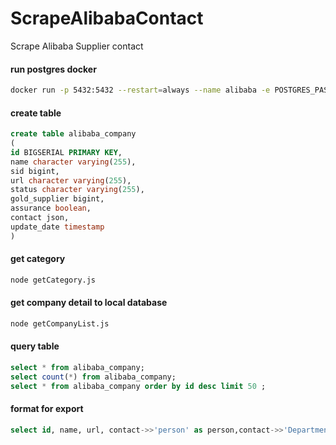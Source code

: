 # ScrapeAlibabaContact
 Scrape Alibaba Supplier contact
#### run postgres docker
```bash
docker run -p 5432:5432 --restart=always --name alibaba -e POSTGRES_PASSWORD=123456 -d postgres:9.3
```

#### create table
```sql
create table alibaba_company
(
id BIGSERIAL PRIMARY KEY,
name character varying(255),
sid bigint,
url character varying(255),
status character varying(255),
gold_supplier bigint,
assurance boolean,
contact json,
update_date timestamp
)
```

#### get category
```bash
node getCategory.js
```
#### get company detail to local database
```bash
node getCompanyList.js
```

#### query table
```sql
select * from alibaba_company;
select count(*) from alibaba_company;
select * from alibaba_company order by id desc limit 50 ;
```

#### format for export
```sql
select id, name, url, contact->>'person' as person,contact->>'Department' as Department,contact->>'Job Title' as Job_Title,contact->>'Telephone' as Telephone,contact->>'Mobile Phone' as Mobile_Phone,contact->>'Fax' as Fax,contact->>'Address' as Address,contact->>'Country/Region' as Country_Region,contact->>'Province/State' as Province_State, contact->>'City' as City,contact->>'Province/State' as Province_State,contact->>'Zip' as Zip from alibaba_company limit 50;
```
